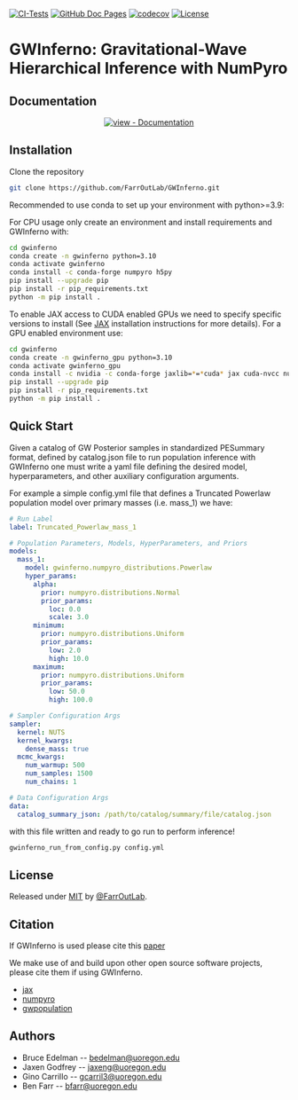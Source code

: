 [![CI-Tests](https://github.com/FarrOutLab/GWInferno/actions/workflows/ci-tests.yml/badge.svg)](https://github.com/FarrOutLab/GWInferno/actions/workflows/ci-tests.yml)
[![GitHub Doc Pages](https://github.com/FarrOutLab/GWInferno/actions/workflows/docs-gh-pages.yml/badge.svg)](https://github.com/FarrOutLab/GWInferno/actions/workflows/docs-gh-pages.yml)
[![codecov](https://codecov.io/gh/FarrOutLab/GWInferno/branch/main/graph/badge.svg?token=PLXM4211S3)](https://codecov.io/gh/FarrOutLab/GWInferno)
[![License](https://img.shields.io/badge/License-MIT-blue)](#license)

# GWInferno: Gravitational-Wave Hierarchical Inference with NumPyro

## Documentation

<div align="center">

[![view - Documentation](https://img.shields.io/badge/view-Documentation-blue?style=for-the-badge)](/docs/ "Go to project documentation")

</div>

## Installation

Clone the repository

```bash
git clone https://github.com/FarrOutLab/GWInferno.git
```

Recommended to use conda to set up your environment with python>=3.9:

For CPU usage only create an environment and install requirements and GWInferno with:

```bash
cd gwinferno
conda create -n gwinferno python=3.10
conda activate gwinferno
conda install -c conda-forge numpyro h5py 
pip install --upgrade pip
pip install -r pip_requirements.txt
python -m pip install .
```

To enable JAX access to CUDA enabled GPUs we need to specify specific versions to install (See [JAX](https://github.com/google/jax) installation instructions for more details). For a GPU enabled environment use:

```bash
cd gwinferno
conda create -n gwinferno_gpu python=3.10
conda activate gwinferno_gpu
conda install -c nvidia -c conda-forge jaxlib=*=*cuda* jax cuda-nvcc numpyro h5py
pip install --upgrade pip
pip install -r pip_requirements.txt
python -m pip install .
```

## Quick Start
Given a catalog of GW Posterior samples in standardized PESummary format, defined by catalog.json file to run population inference with GWInferno one must write a yaml file defining the desired model, hyperparameters, and other auxiliary configuration arguments. 

For example a simple config.yml file that defines a Truncated Powerlaw population model over primary masses (i.e. mass_1) we have:

```yaml
# Run Label
label: Truncated_Powerlaw_mass_1

# Population Parameters, Models, HyperParameters, and Priors
models:
  mass_1:
    model: gwinferno.numpyro_distributions.Powerlaw
    hyper_params:
      alpha:
        prior: numpyro.distributions.Normal
        prior_params:
          loc: 0.0
          scale: 3.0
      minimum:
        prior: numpyro.distributions.Uniform
        prior_params:
          low: 2.0
          high: 10.0
      maximum:
        prior: numpyro.distributions.Uniform
        prior_params:
          low: 50.0
          high: 100.0

# Sampler Configuration Args
sampler:
  kernel: NUTS
  kernel_kwargs:
    dense_mass: true
  mcmc_kwargs:
    num_warmup: 500
    num_samples: 1500
    num_chains: 1

# Data Configuration Args
data:
  catalog_summary_json: /path/to/catalog/summary/file/catalog.json
```

with this file written and ready to go run to perform inference!

```bash
gwinferno_run_from_config.py config.yml
```

## License 

Released under [MIT](/LICENSE) by [@FarrOutLab](https://github.com/FarrOutLab).

## Citation

If GWInferno is used please cite this [paper](https://arxiv.org/abs/2210.12834)

We make use of and build upon other open source software projects, please cite them if using GWInferno.

- [jax](https://github.com/google/jax)
- [numpyro](https://github.com/pyro-ppl/numpyro)
- [gwpopulation](https://github.com/ColmTalbot/gwpopulation)

## Authors

- Bruce Edelman -- bedelman@uoregon.edu
- Jaxen Godfrey -- jaxeng@uoregon.edu
- Gino Carrillo -- gcarril3@uoregon.edu
- Ben Farr -- bfarr@uoregon.edu
